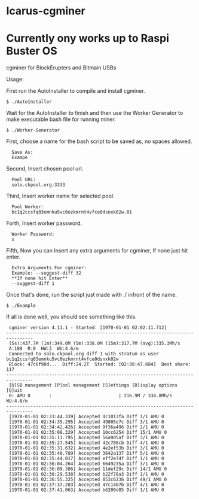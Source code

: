 # Icarus-cgminer

# Currently ony works up to Raspi Buster OS


cgminer for BlockErupters and Bitmain USBs

Usage:

First run the AutoInstaller to compile and install cgminer.

	$ ./AutoInstaller

Wait for the AutoInstaller to finish and then use the Worker Generator to make executable bash file for running miner.

	$ ./Worker-Generator

First, choose a name for the bash script to be saved as, no spaces allowed.

	  Save As:
	  Exampe

Second, Insert chosen pool url.

	  Pool URL:
	  solo.ckpool.org:3333

Third, Insert worker name for selected pool.

	  Pool Worker:
	  bc1q2ccsfq03emnku5vc0ezkmrnt4vfce0dsnxk02w.01

Forth, Insert worker password.

	  Worker Password:
	  x

Fifth, Now you can Insert any extra arguments for cgminer, If none just hit enter.

	  Extra Arguments For cgminer:
	  Example: --suggest-diff 32
	  **If none hit Enter**
	  --suggest-diff 1

Once that's done, run the script just made with ./ infront of the name.

	$ ./Example

If all is done well, you should see something like this.

	 cgminer version 4.11.1 - Started: [1970-01-01 02:02:11.712]
	--------------------------------------------------------------------------------
	 (5s):437.7M (1m):349.0M (5m):338.0M (15m):317.7M (avg):335.3Mh/s
	 A:189  R:0  HW:3  WU:4.6/m
	 Connected to solo.ckpool.org diff 1 with stratum as user bc1q2ccsfq03emnku5vc0ezkmrnt4vfce0dsnxk02w
	 Block: 47c6f90d...  Diff:24.2T  Started: [02:38:47.684]  Best share: 117
	--------------------------------------------------------------------------------
	 [U]SB management [P]ool management [S]ettings [D]isplay options [Q]uit
	 0: AMU 0       :                         | 216.9M / 334.8Mh/s WU:4.6/m
	--------------------------------------------------------------------------------
	 [1970-01-01 02:33:44.339] Accepted dc1013fa Diff 1/1 AMU 0
	 [1970-01-01 02:34:35.295] Accepted 49805e7c Diff 3/1 AMU 0
	 [1970-01-01 02:34:42.426] Accepted 9f36a496 Diff 2/1 AMU 0
	 [1970-01-01 02:35:08.329] Accepted 10cc6254 Diff 15/1 AMU 0
	 [1970-01-01 02:35:11.795] Accepted 56a9d5af Diff 3/1 AMU 0
	 [1970-01-01 02:35:27.545] Accepted 42c708cb Diff 4/1 AMU 0
	 [1970-01-01 02:35:31.632] Accepted 4e2ef53b Diff 3/1 AMU 0
	 [1970-01-01 02:35:40.789] Accepted 3642a137 Diff 5/1 AMU 0
	 [1970-01-01 02:35:44.017] Accepted eff2e74f Diff 1/1 AMU 0
	 [1970-01-01 02:36:04.264] Accepted 6649235a Diff 3/1 AMU 0
	 [1970-01-01 02:36:09.386] Accepted 11def29c Diff 14/1 AMU 0
	 [1970-01-01 02:36:29.538] Accepted b22f78a3 Diff 1/1 AMU 0
	 [1970-01-01 02:36:55.325] Accepted 053c6236 Diff 49/1 AMU 0
	 [1970-01-01 02:37:37.283] Accepted 47c1407b Diff 4/1 AMU 0
	 [1970-01-01 02:37:41.063] Accepted b6200d85 Diff 1/1 AMU 0

